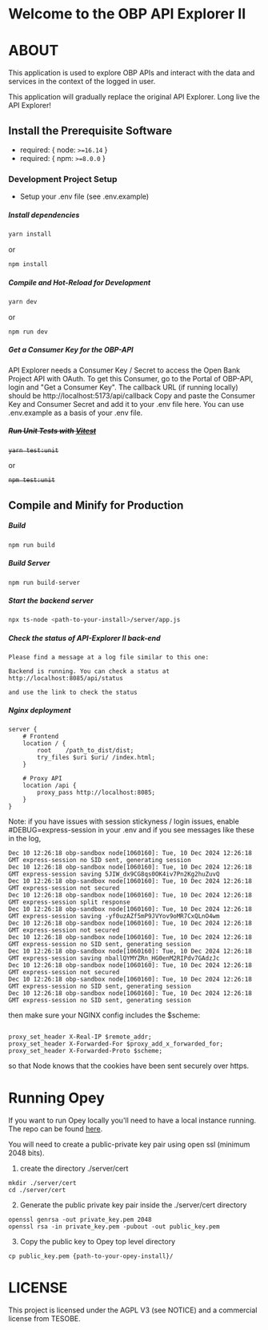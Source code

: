 Welcome to the OBP API Explorer II
=================================

# ABOUT

This application is used to explore OBP APIs and interact with the data and services in the context of the logged in user.

This application will gradually replace the original API Explorer. Long live the API Explorer!



## Install the Prerequisite Software
  * required: { node: `>=16.14` }
  * required: { npm: `>=8.0.0` }

### Development Project Setup

  * Setup your .env file (see .env.example)

##### Install dependencies

```sh
yarn install
```
or
```sh
npm install
```

##### Compile and Hot-Reload for Development

```sh
yarn dev
```
or
```sh
npm run dev
```

##### Get a Consumer Key for the OBP-API

API Explorer needs a Consumer Key / Secret to access the Open Bank Project API with OAuth.
To get this Consumer, go to the Portal of OBP-API, login and "Get a Consumer Key".
The callback URL (if running locally) should be http://localhost:5173/api/callback
Copy and paste the Consumer Key and Consumer Secret and add it to your .env file here.
You can use .env.example as a basis of your .env file. 



##### ~~Run Unit Tests with [Vitest](https://vitest.dev/)~~

<strike>

```sh
yarn test:unit
```
</strike>

or
<strike>

```sh
npm test:unit
```
</strike>

## Compile and Minify for Production

##### Build 

```sh
npm run build
```

##### Build Server 

```sh
npm run build-server
```



##### Start the backend server
```sh
npx ts-node <path-to-your-install>/server/app.js
```

##### Check the status of API-Explorer II back-end
```
Please find a message at a log file similar to this one:

Backend is running. You can check a status at http://localhost:8085/api/status

and use the link to check the status
```


##### Nginx deployment

```config
server {
    # Frontend
    location / {
        root    /path_to_dist/dist;
        try_files $uri $uri/ /index.html;
    }
    
    # Proxy API
    location /api {
        proxy_pass http://localhost:8085;
    }
}
```

Note: if you have issues with session stickyness / login issues, enable #DEBUG=express-session in your .env
and if you see messages like these in the log,

```
Dec 10 12:26:18 obp-sandbox node[1060160]: Tue, 10 Dec 2024 12:26:18 GMT express-session no SID sent, generating session
Dec 10 12:26:18 obp-sandbox node[1060160]: Tue, 10 Dec 2024 12:26:18 GMT express-session saving 5JIW_dx9CG8qs0OK4iv7Pn2Kg2huZuvQ
Dec 10 12:26:18 obp-sandbox node[1060160]: Tue, 10 Dec 2024 12:26:18 GMT express-session not secured
Dec 10 12:26:18 obp-sandbox node[1060160]: Tue, 10 Dec 2024 12:26:18 GMT express-session split response
Dec 10 12:26:18 obp-sandbox node[1060160]: Tue, 10 Dec 2024 12:26:18 GMT express-session saving -yf0uzAZf5mP9JVYov9oMR7CxQLnO4wm
Dec 10 12:26:18 obp-sandbox node[1060160]: Tue, 10 Dec 2024 12:26:18 GMT express-session not secured
Dec 10 12:26:18 obp-sandbox node[1060160]: Tue, 10 Dec 2024 12:26:18 GMT express-session no SID sent, generating session
Dec 10 12:26:18 obp-sandbox node[1060160]: Tue, 10 Dec 2024 12:26:18 GMT express-session saving nballQYMYZRn_HG0enM2RIPdv7GAdzJc
Dec 10 12:26:18 obp-sandbox node[1060160]: Tue, 10 Dec 2024 12:26:18 GMT express-session not secured
Dec 10 12:26:18 obp-sandbox node[1060160]: Tue, 10 Dec 2024 12:26:18 GMT express-session no SID sent, generating session
Dec 10 12:26:18 obp-sandbox node[1060160]: Tue, 10 Dec 2024 12:26:18 GMT express-session no SID sent, generating session

```

then make sure your NGINX config includes the $scheme: 

```

proxy_set_header X-Real-IP $remote_addr;
proxy_set_header X-Forwarded-For $proxy_add_x_forwarded_for;
proxy_set_header X-Forwarded-Proto $scheme;

```

so that Node knows that the cookies have been sent securely over https.

# Running Opey
If you want to run Opey locally you'll need to have a local instance running. The repo can be found [here](https://github.com/OpenBankProject/OBP-Opey). 

You will need to create a public-private key pair using open ssl (minimum 2048 bits).
1. create the directory ./server/cert
  ```
  mkdir ./server/cert
  cd ./server/cert  
  ```
2. Generate the public private key pair inside the ./server/cert directory
```
openssl genrsa -out private_key.pem 2048
openssl rsa -in private_key.pem -pubout -out public_key.pem
```
3. Copy the public key to Opey top level directory 
```
cp public_key.pem {path-to-your-opey-install}/
```

# LICENSE

This project is licensed under the AGPL V3 (see NOTICE) and a commercial license from TESOBE.

